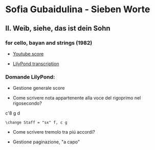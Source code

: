 # Sofia Gubaidulina - Sieben Worte 

## II. Weib, siehe, das ist dein Sohn

### for cello, bayan and strings (1982)

- [Youtube score](https://www.youtube.com/watch?v=uAMboPrZ4jM)

- [LilyPond transcription](https://github.com/Velitch/BN_Musica_Elettronica/tree/main/IBN/COME-02-composizione-IBN/Trascrizioni-LilyPond/Gubaidulina-%20II.%20Weib%2C%20siehe%2C%20das%20ist%20dein%20Sohn)


### Domande LilyPond:

- Gestione generale score

- Come scrivere nota appartenente alla voce del rigoprimo nel rigosecondo?


c'8 g d  

    \change Staff = "sx" f, c g
    
    

- Come scrivere tremolo tra piú accordi?

- Gestione paginazione, "a capo"


